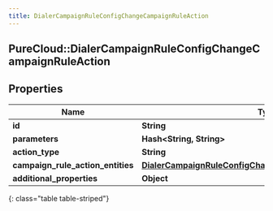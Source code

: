 ```yaml
---
title: DialerCampaignRuleConfigChangeCampaignRuleAction
---
```

## PureCloud::DialerCampaignRuleConfigChangeCampaignRuleAction

## Properties

|Name | Type | Description | Notes|
|------------ | ------------- | ------------- | -------------|
| **id** | **String** |  | [optional] |
| **parameters** | **Hash&lt;String, String&gt;** |  | [optional] |
| **action_type** | **String** |  | [optional] |
| **campaign_rule_action_entities** | [**DialerCampaignRuleConfigChangeCampaignRuleActionEntities**](DialerCampaignRuleConfigChangeCampaignRuleActionEntities.html) |  | [optional] |
| **additional_properties** | **Object** |  | [optional] |
{: class="table table-striped"}



